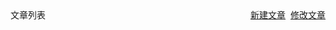 <div style="display: flex; justify-content: space-between; align-items: center;">
  <div>文章列表</div>
  <div style="display: flex; gap: 0.5rem;">
    <a href="http://172.16.1.124:8080/admin/upload" class="btn btn-light">新建文章</a>
    <a href="http://172.16.1.124:8080/admin/content" class="btn btn-light">修改文章</a>
  </div>
</div>